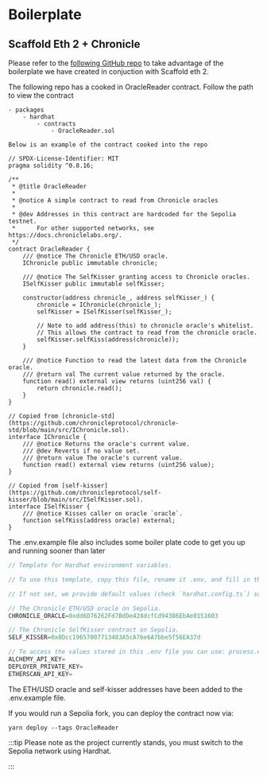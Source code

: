 # Boilerplate

## Scaffold Eth 2 + Chronicle

Please refer to the [following GitHub repo](https://github.com/chronicleprotocol/scaffold-oracle-reader) to take advantage of the boilerplate we have created in conjuction with Scaffold eth 2. 


The following repo has a cooked in OracleReader contract. 
Follow the path to view the contract 
```
- packages
    - hardhat
        - contracts
            - OracleReader.sol
```
    Below is an example of the contract cooked into the repo

```solidity
// SPDX-License-Identifier: MIT
pragma solidity ^0.8.16;

/**
 * @title OracleReader
 *
 * @notice A simple contract to read from Chronicle oracles
 *
 * @dev Addresses in this contract are hardcoded for the Sepolia testnet.
 *      For other supported networks, see https://docs.chroniclelabs.org/.
 */
contract OracleReader {
    /// @notice The Chronicle ETH/USD oracle.
    IChronicle public immutable chronicle;

    /// @notice The SelfKisser granting access to Chronicle oracles.
    ISelfKisser public immutable selfKisser;

    constructor(address chronicle_, address selfKisser_) {
        chronicle = IChronicle(chronicle_);
        selfKisser = ISelfKisser(selfKisser_);

        // Note to add address(this) to chronicle oracle's whitelist.
        // This allows the contract to read from the chronicle oracle.
        selfKisser.selfKiss(address(chronicle));
    }

    /// @notice Function to read the latest data from the Chronicle oracle.
    /// @return val The current value returned by the oracle.
    function read() external view returns (uint256 val) {
        return chronicle.read();
    }
}

// Copied from [chronicle-std](https://github.com/chronicleprotocol/chronicle-std/blob/main/src/IChronicle.sol).
interface IChronicle {
    /// @notice Returns the oracle's current value.
    /// @dev Reverts if no value set.
    /// @return value The oracle's current value.
    function read() external view returns (uint256 value);
}

// Copied from [self-kisser](https://github.com/chronicleprotocol/self-kisser/blob/main/src/ISelfKisser.sol).
interface ISelfKisser {
    /// @notice Kisses caller on oracle `oracle`.
    function selfKiss(address oracle) external;
}
```

The .env.example file also includes some boiler plate code to get you up and running sooner than later 

```js
// Template for Hardhat environment variables.

// To use this template, copy this file, rename it .env, and fill in the values.

// If not set, we provide default values (check `hardhat.config.ts`) so developers can start prototyping out of the box. However, we recommend getting your own API Keys for Production Apps.

// The Chronicle ETH/USD oracle on Sepolia.
CHRONICLE_ORACLE=0xdd6D76262Fd7BdDe428dcfCd94386EbAe0151603

// The Chronicle SelfKisser contract on Sepolia.
SELF_KISSER=0x0Dcc19657007713483A5cA76e6A7bbe5f56EA37d

// To access the values stored in this .env file you can use: process.env.VARIABLENAME
ALCHEMY_API_KEY=
DEPLOYER_PRIVATE_KEY=
ETHERSCAN_API_KEY=
```

The ETH/USD oracle and self-kisser addresses have been added to the .env.example file.

If you would run a Sepolia fork, you can deploy the contract now via: 

```yarn deploy --tags OracleReader```

:::tip
Please note as the project currently stands, you must switch to the Sepolia network using Hardhat.

:::


